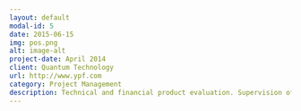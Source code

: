 ```yaml
---
layout: default
modal-id: 5
date: 2015-06-15
img: pos.png
alt: image-alt
project-date: April 2014
client: Quantum Technology
url: http://www.ypf.com
category: Project Management
description: Technical and financial product evaluation. Supervision of assembly line and repairing laboratory (in charge of technical staff). Organization of production and inventory.
---
```


